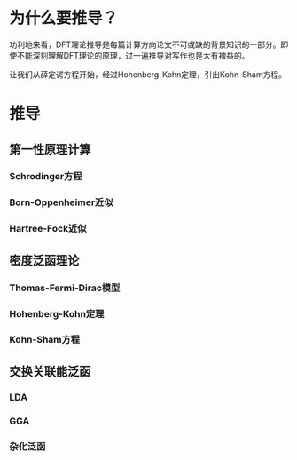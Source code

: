 # 为什么要推导？
功利地来看，DFT理论推导是每篇计算方向论文不可或缺的背景知识的一部分。即使不能深刻理解DFT理论的原理，过一遍推导对写作也是大有裨益的。

让我们从薛定谔方程开始，经过Hohenberg-Kohn定理，引出Kohn-Sham方程。
# 推导
## 第一性原理计算
### Schrodinger方程

### Born-Oppenheimer近似

### Hartree-Fock近似
## 密度泛函理论
### Thomas-Fermi-Dirac模型

### Hohenberg-Kohn定理

### Kohn-Sham方程

## 交换关联能泛函
### LDA
### GGA

### 杂化泛函